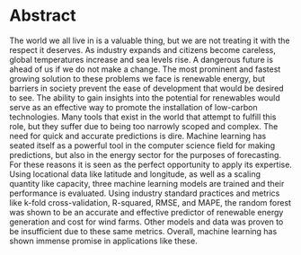 # Abstract

The world we all live in is a valuable thing, but we are not treating it with the respect it deserves. As industry expands and citizens become careless, global temperatures increase and sea levels rise. A dangerous future is ahead of us if we do not make a change. The most prominent and fastest growing solution to these problems we face is renewable energy, but barriers in society prevent the ease of development that would be desired to see. The ability to gain insights into the potential for renewables would serve as an effective way to promote the installation of low-carbon technologies. Many tools that exist in the world that attempt to fulfill this role, but they suffer due to being too narrowly scoped and complex. The need for quick and accurate predictions is dire. Machine learning has seated itself as a powerful tool in the computer science field for making predictions, but also in the energy sector for the purposes of forecasting. For these reasons it is seen as the perfect opportunity to apply its expertise. Using locational data like latitude and longitude, as well as a scaling quantity like capacity, three machine learning models are trained and their performance is evaluated. Using industry standard practices and metrics like k-fold cross-validation, R-squared, RMSE, and MAPE, the random forest was shown to be an accurate and effective predictor of renewable energy generation and cost for wind farms. Other models and data was proven to be insufficient due to these same metrics. Overall, machine learning has shown immense promise in applications like these.
